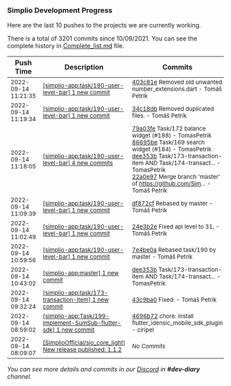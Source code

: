 
### Simplio Development Progress

Here are the last 10 pushes to the projects we are currently working.

There is a total of 3201 commits since 10/09/2021. You can see the complete history in
 [Complete_list.md](Complete_list.md) file.

| Push Time | Description | Commits |
| --- | --- | --- |
| <sub>2022-09-14 11:21:35</sub> | <sub>[[simplio-app:task/190\-user\-level\-bar] 1 new commit](https://github.com/SimplioOfficial/simplio-app/commit/403c81e906302e37e48e3691d8b1cf88aa96c1c0)</sub> | <sub>[403c81e](https://github.com/SimplioOfficial/simplio-app/commit/403c81e906302e37e48e3691d8b1cf88aa96c1c0) Removed old unwanted number_extensions.dart - Tomáš Petrík</sub> |
| <sub>2022-09-14 11:19:34</sub> | <sub>[[simplio-app:task/190\-user\-level\-bar] 1 new commit](https://github.com/SimplioOfficial/simplio-app/commit/34c18dbd6f8fd8ad837f9892db39686a99e8a957)</sub> | <sub>[34c18db](https://github.com/SimplioOfficial/simplio-app/commit/34c18dbd6f8fd8ad837f9892db39686a99e8a957) Removed duplicated files. - Tomáš Petrík</sub> |
| <sub>2022-09-14 11:18:05</sub> | <sub>[[simplio-app:task/190\-user\-level\-bar] 4 new commits](https://github.com/SimplioOfficial/simplio-app/compare/df872cfbb179...22a0e97ad557)</sub> | <sub>[79a03fe](https://github.com/SimplioOfficial/simplio-app/commit/79a03fe59577a316a5ba81fe5f18c2ad9d20ca0c) Task/172 balance widget (#188) - TomasPetrik<br>[86695be](https://github.com/SimplioOfficial/simplio-app/commit/86695bedc53827d77ed0f1728b45a6b3ee89b9c8) Task/169 search widget (#184) - TomasPetrik<br>[dee353b](https://github.com/SimplioOfficial/simplio-app/commit/dee353bfb31113c937eb9aa0c1a9061fd3e41c78) Task/173-transaction-item AND Task/174-transact... - TomasPetrik<br>[22a0e97](https://github.com/SimplioOfficial/simplio-app/commit/22a0e97ad557fb0f6c8f482332237b2220e2b186) Merge branch 'master' of https://github.com/Sim... - Tomáš Petrík</sub> |
| <sub>2022-09-14 11:09:39</sub> | <sub>[[simplio-app:task/190\-user\-level\-bar] 1 new commit](https://github.com/SimplioOfficial/simplio-app/commit/df872cfbb179d5c92ec111a8335108ab4452cdd1)</sub> | <sub>[df872cf](https://github.com/SimplioOfficial/simplio-app/commit/df872cfbb179d5c92ec111a8335108ab4452cdd1) Rebased by master - Tomáš Petrík</sub> |
| <sub>2022-09-14 11:02:49</sub> | <sub>[[simplio-app:task/190\-user\-level\-bar] 1 new commit](https://github.com/SimplioOfficial/simplio-app/commit/24e3b2e9287d44722b5808e2729611596b274f63)</sub> | <sub>[24e3b2e](https://github.com/SimplioOfficial/simplio-app/commit/24e3b2e9287d44722b5808e2729611596b274f63) Fixed api level to 31, - Tomáš Petrík</sub> |
| <sub>2022-09-14 10:59:56</sub> | <sub>[[simplio-app:task/190\-user\-level\-bar] 1 new commit](https://github.com/SimplioOfficial/simplio-app/commit/7e4be0a4883215577c3398cd7a1cf2ad9caa187a)</sub> | <sub>[7e4be0a](https://github.com/SimplioOfficial/simplio-app/commit/7e4be0a4883215577c3398cd7a1cf2ad9caa187a) Rebased task/190 by master - Tomáš Petrík</sub> |
| <sub>2022-09-14 10:43:02</sub> | <sub>[[simplio-app:master] 1 new commit](https://github.com/SimplioOfficial/simplio-app/commit/dee353bfb31113c937eb9aa0c1a9061fd3e41c78)</sub> | <sub>[dee353b](https://github.com/SimplioOfficial/simplio-app/commit/dee353bfb31113c937eb9aa0c1a9061fd3e41c78) Task/173-transaction-item AND Task/174-transact... - TomasPetrik</sub> |
| <sub>2022-09-14 09:32:24</sub> | <sub>[[simplio-app:task/173\-transaction\-item] 1 new commit](https://github.com/SimplioOfficial/simplio-app/commit/43c9ba0b893088ed7702bf4d0ff7b3f287128643)</sub> | <sub>[43c9ba0](https://github.com/SimplioOfficial/simplio-app/commit/43c9ba0b893088ed7702bf4d0ff7b3f287128643) Fixed: - Tomáš Petrík</sub> |
| <sub>2022-09-14 08:59:02</sub> | <sub>[[simplio-app:Task/199\-Implement\-SumSub\-flutter\-sdk] 1 new commit](https://github.com/SimplioOfficial/simplio-app/commit/4696b72696d065ffe4ca0bf9d705847835ae5695)</sub> | <sub>[4696b72](https://github.com/SimplioOfficial/simplio-app/commit/4696b72696d065ffe4ca0bf9d705847835ae5695) chore: install flutter_idensic_mobile_sdk_plugin - ciripel</sub> |
| <sub>2022-09-14 08:09:07</sub> | <sub>[[SimplioOfficial/sio_core_light] New release published: 1\.1\.2](https://github.com/SimplioOfficial/sio_core_light/releases/tag/1.1.2)</sub> | <sub>_No Commits_</sub> |

_You can see more details and commits in our [Discord](https://discord.gg/aKhjuwZmdP) in **#dev-diary** channel._
